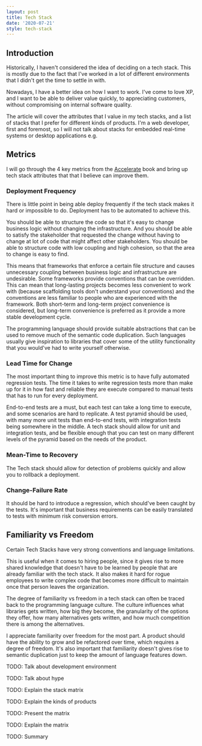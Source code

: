 ```yaml
---
layout: post
title: Tech Stack
date: '2020-07-21'
style: tech-stack
---
```


## Introduction

Historically, I haven't considered the idea of deciding on a tech stack.
This is mostly due to the fact that I've worked in a lot of different environments that I didn't get the time to settle in with.

Nowadays, I have a better idea on how I want to work.
I've come to love XP, and I want to be able to deliver value quickly, to appreciating customers, without compromising on internal software quality.

The article will cover the attributes that I value in my tech stacks, and a list of stacks that I prefer for different kinds of products.
I'm a web developer, first and foremost, so I will not talk about stacks for embedded real-time systems or desktop applications e.g.

## Metrics

I will go through the 4 key metrics from the [Accelerate](https://itrevolution.com/book/accelerate/) book
and bring up tech stack attributes that that I believe can improve them.

### Deployment Frequency

There is little point in being able deploy frequently if the tech stack makes it hard or impossible to do.
Deployment has to be automated to achieve this.

You should be able to structure the code so that it's easy to change business logic without changing the infrastructure. And you should be able to satisfy the stakeholder that requested the change without having to change
at lot of code that might affect other stakeholders.
You should be able to structure code with low coupling and high cohesion, so that the area to change is easy to find.

This means that frameworks that enforce a certain file structure and causes unnecessary coupling between business logic and infrastructure are undesirable.
Some frameworks provide conventions that can be overridden. This can mean that long-lasting projects becomes less convenient to work with (because scaffolding tools don't understand your conventions) and the conventions are less familiar to people who are experienced with the framework. Both short-term and long-term project convenience is considered, but long-term convenience is preferred as it provide a more stable development cycle.

The programming language should provide suitable abstractions that can be used to remove much of the semantic code duplication.
Such languages usually give inspiration to libraries that cover some of the utility functionality that you would've had to write yourself otherwise.

### Lead Time for Change

The most important thing to improve this metric is to have fully automated regression tests.
The time it takes to write regression tests more than make up for it in how fast and reliable they are execute compared to manual tests that has to run for every deployment.

End-to-end tests are a must, but each test can take a long time to execute, and some scenarios are hard to replicate.
A test pyramid should be used, with many more unit tests than end-to-end tests, with integration tests being somewhere in the middle.
A tech stack should allow for unit and integration tests, and be flexible enough that you can test on many different levels of the pyramid based on the needs of the product.

### Mean-Time to Recovery

The Tech stack should allow for detection of problems quickly and allow you to rollback a deployment.

### Change-Failure Rate

It should be hard to introduce a regression, which should've been caught by the tests.
It's important that business requirements can be easily translated to tests with minimum risk conversion errors.

## Familiarity vs Freedom

Certain Tech Stacks have very strong conventions and language limitations.

This is useful when it comes to hiring people, since it gives rise to more shared knowledge that doesn't have to be learned by people that are already familiar with the tech stack.
It also makes it hard for rogue employees to write complex code that becomes more difficult to maintain once that person leaves the organization.

The degree of familiarity vs freedom in a tech stack can often be traced back to the programming language culture. The culture influences what libraries gets written, how big they become, the granularity of the options they offer, how many alternatives gets written, and how much competition there is among the alternatives.

I appreciate familiarity over freedom for the most part. A product should have the ability to grow and be refactored over time, which requires a degree of freedom. It's also important that familiarity doesn't gives rise to semantic duplication just to keep the amount of language features down. 

TODO: Talk about development environment

TODO: Talk about hype

TODO: Explain the stack matrix

TODO: Explain the kinds of products

TODO: Present the matrix

TODO: Explain the matrix

TODO: Summary

### 